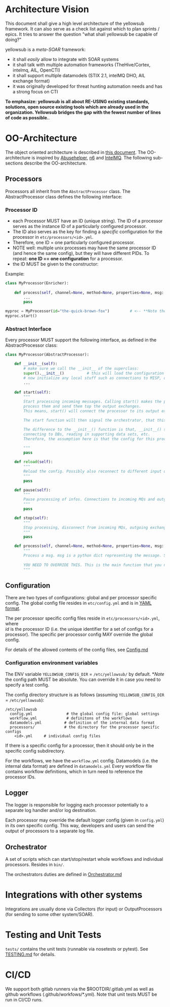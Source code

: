 # Architecture Vision

This document shall give a high level architecture of the yellowsub framework.
It can also serve as a check list against which to plan sprints / epics.
It tries to answer the question "what shall yellowsub be capable of doing?"

yellowsub is a *meta-SOAR* framework:

* it shall _easily_ allow to integrate with SOAR systems
* it shall talk with multiple automation frameworks (TheHive/Cortex, intelmq, AIL, OpenCTI)
* it shall support multiple datamodels (STIX 2.1, intelMQ DHO, AIL exchange format)
* it was originally developed for threat hunting automation needs and has a strong focus on CTI

**To emphasize: yellowsub is all about RE-USING existing standards, solutions, open source existing tools which are 
already used in the organization. Yellowsub bridges the gap with the fewest number of lines of code as possible.**.


# OO-Architecture

The object oriented architecture is described in [this document](OO-Architecture.md).
The OO-architecture is inspired by [Abusehelper](https://en.wikipedia.org/wiki/AbuseHelper), [n6](https://github.com/CERT-Polska/n6) and [IntelMQ](https://github.com/certtools/intelmq).
The following sub-sections describe the OO-architecture.

## Processors

Processors all inherit from the ``AbstractProcessor`` class.
The AbstractProcessor class defines the following interface:

### Processor ID
* each Processor MUST have an ID (unique string). The ID of a processor serves as the instance ID of a 
  particularly configured processor.
* The ID also serves as the key for finding a _specific_ configuration for the processor in 
  ``etc/processors/<id>.yml``.
* Therefore, one ID = one particularly configured processor. 
* NOTE well: multiple unix processes may have the same processor ID (and hence the same config), but they will 
  have different PIDs. To repeat: **one ID == one configuration** for a processor.
* the ID MUST be given to the constructor:

Example:

```python
class MyProcessor(Enricher):
    
    def process(self, channel=None, method=None, properties=None, msg: dict = {}):
        ...
        pass

myproc = MyProcessor(id="the-quick-brown-fox")         # <-- **Note the id= parameter here!**
myproc.start()
```

### Abstract Interface

Every processor MUST support the following interface, as defined in the AbstractProcessor class:

```python
class MyProcessor(AbstractProcessor):

    def __init__(self):
        # make sure we call the __init__ of the superclass:
        super().__init__()          # this will load the configuration (see below)
        # now initialize any local stuff such as connections to MISP, databases, etc.
        ...
        
    def start(self):
        """
        Start processing incoming messages. Calling start() makes the processor ready to accept incoming message,
        process them and send them top the output exchanges.
        This means, start() will connect the processor to its output exchanges and its input queue.

        The start function will then signal the orchestrator, that this processor is running.

        The difference to the __init__() function is that, __init__() shall deal with loading of the config,
        connecting to DBs, reading in supporting data sets, etc.
        Therefore, the assumption here is that the config for this processor is already loaded at this stage.

        """
        pass

    def reload(self):
        """
        Reload the config. Possibly also reconnect to different input queues and/or output exchanges.
        """
        pass

    def pause(self):
        """
        Pause processing of infos. Connections to incoming MQs and outgoing exchanges will remain open.
        """
        pass

    def stop(self):
        """
        Stop processing, disconnect from incoming MQs, outgoing exchanges. Tear down DB connections etc.
        """
        pass

    def process(self, channel=None, method=None, properties=None, msg: dict = {}):
        """
        Process a msg. msg is a python dict representing the message. See Datamodel.md
        
        YOU NEED TO OVERRIDE THIS. This is the main function that you need to implement in your subclass of processor.
        """
```

## Configuration

There are two types of configurations: global and per processor specific config.
The global config file resides in ``etc/config.yml`` and is in [YAML format](https://en.wikipedia.org/wiki/YAML).

The per processor specific config files reside in ``etc/processors/<id>.yml``, where  
_id_ is the processor ID (i.e. the unique identifier for a set of configs for a processor).
The specific per processor config MAY override the global config.

For details of the allowed contents of the config files, see [Config.md](Config.md)



### Configuration environment variables

The ENV variable `YELLOWSUB_CONFIG_DIR` = `/etc/yellowsub/` by default. **Note* the config path MUST be absolute.
You can override it in case you need to specify a test config.

The config directory structure is as follows (assuming  `YELLOWSUB_CONFIG_DIR` = `/etc/yellowsub`):

```
/etc/yellowsub
  config.yml               # the global config file: global settings
  workflow.yml             # definitons of the workflows
  datamodels.yml          # definition of the internal data format
  processors/             # the directory for the processor specific configs
    <id>.yml     # individual config files
```

If there is a specific config for a processor, then it should only be in the specific config subdirectory.

For the workflows, we have the `workflow.yml` config.
Datamodels (i.e. the internal data format) are defined in `datamodels.yml`
Every workflow file contains workflow definitions, which in turn need to reference the processor IDs.


## Logger

The logger is responsible for logging each processor potentially to a separate log handler and/or log destination.

Each processor may override the default logger config (given in `config.yml`) in its own specific config.
This way, developers and users can send the output of processors to a separate log file.

## Orchestrator

A set of scripts which can start/stop/restart whole workflows and individual processors.
Resides in ``bin/``.

The orchestrators duties are defined in [Orchestrator.md](Orchestrator.md)


# Integrations with other systems

Integrations are usually done via Collectors (for input) or OutputProcessors (for sending to some other system/SOAR).


# Testing and Unit Tests

``tests/`` contains the unit tests (runnable via nosetests or pytest). See [TESTING.md](TESTING.md) for details.

# CI/CD

We support both gitlab runners via the $ROOTDIR/.gitlab.yml as well as github workflows (.github/workfows/*.yml).
Note that unit tests MUST be run in CI/CD runs.

 
